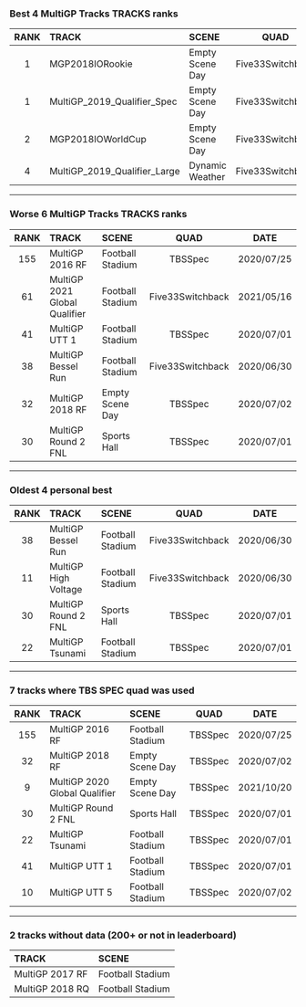 ### Best 4 MultiGP Tracks TRACKS ranks
|RANK|TRACK|SCENE|QUAD|DATE|
|:---:|:---|:---|:---:|:---:|
|1|MGP2018IORookie|Empty Scene Day|Five33Switchback|2021/08/17|
|1|MultiGP_2019_Qualifier_Spec|Empty Scene Day|Five33Switchback|2021/05/11|
|2|MGP2018IOWorldCup|Empty Scene Day|Five33Switchback|2022/02/09|
|4|MultiGP_2019_Qualifier_Large|Dynamic Weather|Five33Switchback|2021/05/11|
---
### Worse 6 MultiGP Tracks TRACKS ranks
|RANK|TRACK|SCENE|QUAD|DATE|
|:---:|:---|:---|:---:|:---:|
|155|MultiGP 2016 RF|Football Stadium|TBSSpec|2020/07/25|
|61|MultiGP 2021 Global Qualifier|Football Stadium|Five33Switchback|2021/05/16|
|41|MultiGP UTT 1|Football Stadium|TBSSpec|2020/07/01|
|38|MultiGP Bessel Run|Football Stadium|Five33Switchback|2020/06/30|
|32|MultiGP 2018 RF|Empty Scene Day|TBSSpec|2020/07/02|
|30|MultiGP Round 2 FNL|Sports Hall|TBSSpec|2020/07/01|
---
### Oldest 4 personal best
|RANK|TRACK|SCENE|QUAD|DATE|
|:---:|:---|:---|:---:|:---:|
|38|MultiGP Bessel Run|Football Stadium|Five33Switchback|2020/06/30|
|11|MultiGP High Voltage|Football Stadium|Five33Switchback|2020/06/30|
|30|MultiGP Round 2 FNL|Sports Hall|TBSSpec|2020/07/01|
|22|MultiGP Tsunami|Football Stadium|TBSSpec|2020/07/01|
---
### 7 tracks where TBS SPEC quad was used
|RANK|TRACK|SCENE|QUAD|DATE|
|:---:|:---|:---|:---:|:---:|
|155|MultiGP 2016 RF|Football Stadium|TBSSpec|2020/07/25|
|32|MultiGP 2018 RF|Empty Scene Day|TBSSpec|2020/07/02|
|9|MultiGP 2020 Global Qualifier|Empty Scene Day|TBSSpec|2021/10/20|
|30|MultiGP Round 2 FNL|Sports Hall|TBSSpec|2020/07/01|
|22|MultiGP Tsunami|Football Stadium|TBSSpec|2020/07/01|
|41|MultiGP UTT 1|Football Stadium|TBSSpec|2020/07/01|
|10|MultiGP UTT 5|Football Stadium|TBSSpec|2020/07/02|
---
### 2 tracks without data (200+ or not in leaderboard)
|TRACK|SCENE|
|:---|:---|
|MultiGP 2017 RF|Football Stadium|
|MultiGP 2018 RQ|Football Stadium|
